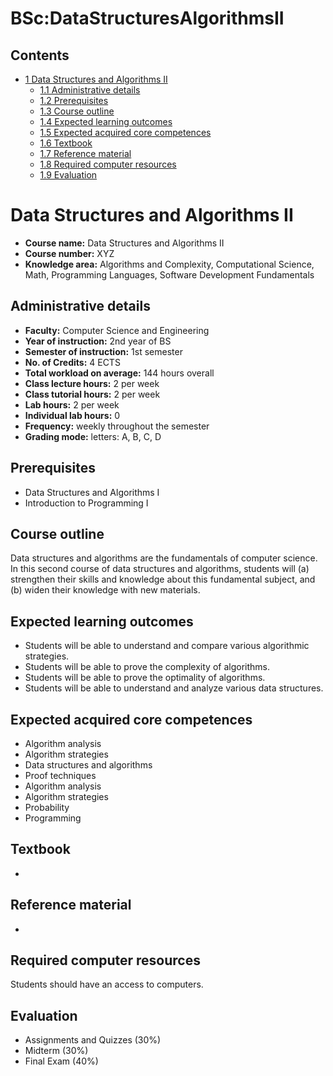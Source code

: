 






BSc:DataStructuresAlgorithmsII
==============================






Contents
--------


* [1 Data Structures and Algorithms II](#Data_Structures_and_Algorithms_II)
	+ [1.1 Administrative details](#Administrative_details)
	+ [1.2 Prerequisites](#Prerequisites)
	+ [1.3 Course outline](#Course_outline)
	+ [1.4 Expected learning outcomes](#Expected_learning_outcomes)
	+ [1.5 Expected acquired core competences](#Expected_acquired_core_competences)
	+ [1.6 Textbook](#Textbook)
	+ [1.7 Reference material](#Reference_material)
	+ [1.8 Required computer resources](#Required_computer_resources)
	+ [1.9 Evaluation](#Evaluation)



Data Structures and Algorithms II
=================================


* **Course name:** Data Structures and Algorithms II
* **Course number:** XYZ
* **Knowledge area:** Algorithms and Complexity, Computational Science, Math, Programming Languages, Software Development Fundamentals


Administrative details
----------------------


* **Faculty:** Computer Science and Engineering
* **Year of instruction:** 2nd year of BS
* **Semester of instruction:** 1st semester
* **No. of Credits:** 4 ECTS
* **Total workload on average:** 144 hours overall
* **Class lecture hours:** 2 per week
* **Class tutorial hours:** 2 per week
* **Lab hours:** 2 per week
* **Individual lab hours:** 0
* **Frequency:** weekly throughout the semester
* **Grading mode:** letters: A, B, C, D


Prerequisites
-------------


* Data Structures and Algorithms I
* Introduction to Programming I


Course outline
--------------


Data structures and algorithms are the fundamentals of computer science. In this second course of data structures and algorithms, students will (a) strengthen their skills and knowledge about this fundamental subject, and (b) widen their knowledge with new materials.



Expected learning outcomes
--------------------------


* Students will be able to understand and compare various algorithmic strategies.
* Students will be able to prove the complexity of algorithms.
* Students will be able to prove the optimality of algorithms.
* Students will be able to understand and analyze various data structures.


Expected acquired core competences
----------------------------------


* Algorithm analysis
* Algorithm strategies
* Data structures and algorithms
* Proof techniques
* Algorithm analysis
* Algorithm strategies
* Probability
* Programming


Textbook
--------


* 


Reference material
------------------


* 


Required computer resources
---------------------------


Students should have an access to computers.



Evaluation
----------


* Assignments and Quizzes (30%)
* Midterm (30%)
* Final Exam (40%)










